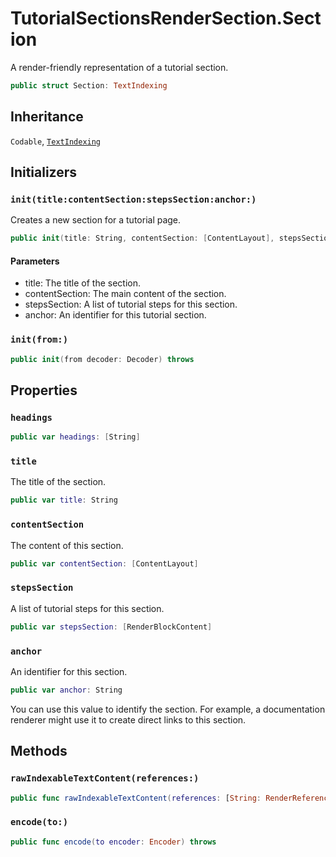 # TutorialSectionsRenderSection.Section

A render-friendly representation of a tutorial section.

``` swift
public struct Section: TextIndexing 
```

## Inheritance

`Codable`, [`TextIndexing`](/TextIndexing)

## Initializers

### `init(title:contentSection:stepsSection:anchor:)`

Creates a new section for a tutorial page.

``` swift
public init(title: String, contentSection: [ContentLayout], stepsSection: [RenderBlockContent], anchor: String) 
```

#### Parameters

  - title: The title of the section.
  - contentSection: The main content of the section.
  - stepsSection: A list of tutorial steps for this section.
  - anchor: An identifier for this tutorial section.

### `init(from:)`

``` swift
public init(from decoder: Decoder) throws 
```

## Properties

### `headings`

``` swift
public var headings: [String] 
```

### `title`

The title of the section.

``` swift
public var title: String
```

### `contentSection`

The content of this section.

``` swift
public var contentSection: [ContentLayout]
```

### `stepsSection`

A list of tutorial steps for this section.

``` swift
public var stepsSection: [RenderBlockContent]
```

### `anchor`

An identifier for this section.

``` swift
public var anchor: String
```

You can use this value to identify the section.
For example, a documentation renderer might use it to create direct links to this section.

## Methods

### `rawIndexableTextContent(references:)`

``` swift
public func rawIndexableTextContent(references: [String: RenderReference]) -> String 
```

### `encode(to:)`

``` swift
public func encode(to encoder: Encoder) throws 
```
